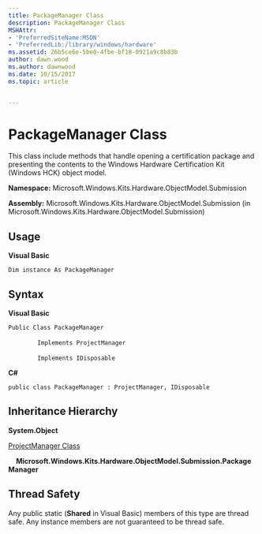```yaml
---
title: PackageManager Class
description: PackageManager Class
MSHAttr:
- 'PreferredSiteName:MSDN'
- 'PreferredLib:/library/windows/hardware'
ms.assetid: 26b5ce6e-5be8-4fbe-bf18-0921a9c8b83b
author: dawn.wood
ms.author: dawnwood
ms.date: 10/15/2017
ms.topic: article


---
```


# PackageManager Class


This class include methods that handle opening a certification package and presenting the contents to the Windows Hardware Certification Kit (Windows HCK) object model.

**Namespace:** Microsoft.Windows.Kits.Hardware.ObjectModel.Submission

**Assembly:** Microsoft.Windows.Kits.Hardware.ObjectModel.Submission (in Microsoft.Windows.Kits.Hardware.ObjectModel.Submission)

## <span id="Usage"></span><span id="usage"></span><span id="USAGE"></span>Usage


**Visual Basic**

`Dim instance As PackageManager`

## <span id="Syntax"></span><span id="syntax"></span><span id="SYNTAX"></span>Syntax


**Visual Basic**

`Public Class PackageManager`

               `Implements ProjectManager`

               `Implements IDisposable`

**C#**

`public class PackageManager : ProjectManager, IDisposable`

## <span id="Inheritance_Hierarchy"></span><span id="inheritance_hierarchy"></span><span id="INHERITANCE_HIERARCHY"></span>Inheritance Hierarchy


**System.Object**

[ProjectManager Class](projectmanager-class.md)

    **Microsoft.Windows.Kits.Hardware.ObjectModel.Submission.PackageManager**

## <span id="Thread_Safety"></span><span id="thread_safety"></span><span id="THREAD_SAFETY"></span>Thread Safety


Any public static (**Shared** in Visual Basic) members of this type are thread safe. Any instance members are not guaranteed to be thread safe.

 

 






